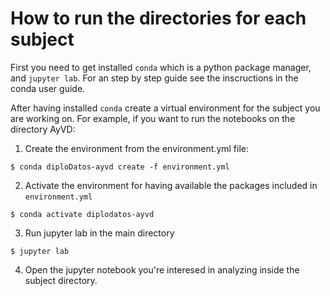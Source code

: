 # How to run the directories for each subject

First you need to get installed `conda` which is a python package manager, and `jupyter lab`. For an step
by step guide see the inscructions in the conda user guide.

After having installed `conda` create a virtual environment for the subject
you are working on. For example, if you want to run the notebooks on the directory AyVD:

1. Create the environment from the environment.yml file:

```
$ conda diploDatos-ayvd create -f environment.yml
```

2. Activate the environment for having available the packages included in `environment.yml`

```
$ conda activate diplodatos-ayvd
```

3. Run jupyter lab in the main directory

```
$ jupyter lab
```

4. Open the jupyter notebook you're interesed in analyzing inside the subject directory.
